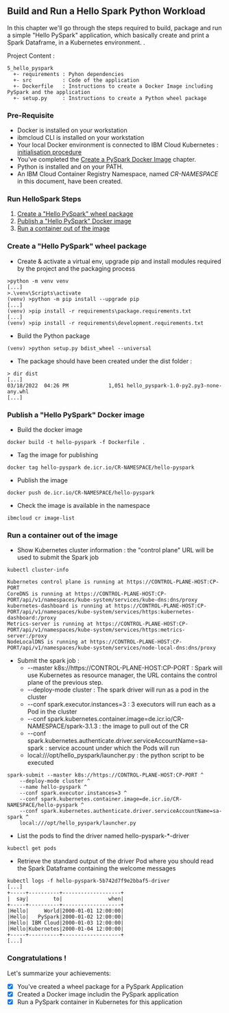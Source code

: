 ## Build and Run a Hello Spark Python Workload
In this chapter we'll go through the steps required to build, package and run a simple "Hello PySpark" application, 
which basically create and print a Spark Dataframe, in a Kubernetes environment.
.

Project Content :
```
5_hello_pyspark
  +- requirements : Pyhon dependencies
  +- src          : Code of the application
  +- Dockerfile   : Instructions to create a Docker Image including PySpark and the application 
  +- setup.py     : Instructions to create a Python wheel package
```


### Pre-Requisite
* Docker is installed on your workstation
* ibmcloud CLI is installed on your workstation
* Your local Docker environment is connected to IBM Cloud Kubernetes : [initialisation procedure](../0_cheat_sheets/connect_local_docker_to_cloud_k8s.md)
* You've completed the [Create a PySpark Docker Image](../4_create_pyspark_image/README.md) chapter.   
* Python is installed and on your PATH.   
* An IBM Cloud Container Registry Namespace, named _CR-NAMESPACE_ in this document, have been created.

### Run HelloSpark Steps
1. [Create a "Hello PySpark" wheel package](#create-a-hello-pyspark-wheel-package)
2. [Publish a "Hello PySpark" Docker image](#publish-a-hello-pyspark-docker-image)
3. [Run a container out of the image](#run-a-container-out-of-the-image)

### Create a "Hello PySpark" wheel package

* Create & activate a virtual env, upgrade pip and install modules required by the project and the packaging process
```
>python -m venv venv
[...]
>.\venv\Scripts\activate
(venv) >python -m pip install --upgrade pip
[...]
(venv) >pip install -r requirements\package.requirements.txt
[...]
(venv) >pip install -r requirements\development.requirements.txt
``` 

* Build the Python package
```
(venv) >python setup.py bdist_wheel --universal
```

* The package should have been created under the dist folder : 
```
> dir dist
[...]
03/18/2022  04:26 PM             1,051 hello_pyspark-1.0-py2.py3-none-any.whl
[...]          
```

### Publish a "Hello PySpark" Docker image

* Build the docker image
```
docker build -t hello-pyspark -f Dockerfile .
```

* Tag the image for publishing
```
docker tag hello-pyspark de.icr.io/CR-NAMESPACE/hello-pyspark
```

* Publish the image
```
docker push de.icr.io/CR-NAMESPACE/hello-pyspark
```

* Check the image is available in the namespace 
```
ibmcloud cr image-list
```

### Run a container out of the image
* Show Kubernetes cluster information : the "control plane" URL will be used to submit the Spark job
```
kubectl cluster-info

Kubernetes control plane is running at https://CONTROL-PLANE-HOST:CP-PORT
CoreDNS is running at https://CONTROL-PLANE-HOST:CP-PORT/api/v1/namespaces/kube-system/services/kube-dns:dns/proxy
kubernetes-dashboard is running at https://CONTROL-PLANE-HOST:CP-PORT/api/v1/namespaces/kube-system/services/https:kubernetes-dashboard:/proxy
Metrics-server is running at https://CONTROL-PLANE-HOST:CP-PORT/api/v1/namespaces/kube-system/services/https:metrics-server:/proxy
NodeLocalDNS is running at https://CONTROL-PLANE-HOST:CP-PORT/api/v1/namespaces/kube-system/services/node-local-dns:dns/proxy
```

* Submit the spark job :
  + --master k8s://https://CONTROL-PLANE-HOST:CP-PORT : Spark will use Kubernetes as resource manager, the URL contains the control plane of the previous step.   
  + --deploy-mode cluster : The spark driver will run as a pod in the cluster
  + --conf spark.executor.instances=3 : 3 executors will run each as a Pod in the cluster
  + --conf spark.kubernetes.container.image=de.icr.io/CR-NAMESPACE/spark-3.1.3 : the image to pull out of the CR
  + --conf spark.kubernetes.authenticate.driver.serviceAccountName=sa-spark : service account under which the Pods will run
  + local:///opt/hello_pyspark/launcher.py : the python script to be executed
```
spark-submit --master k8s://https://CONTROL-PLANE-HOST:CP-PORT ^
    --deploy-mode cluster ^
    --name hello-pyspark ^
    --conf spark.executor.instances=3 ^
    --conf spark.kubernetes.container.image=de.icr.io/CR-NAMESPACE/hello-pyspark ^
    --conf spark.kubernetes.authenticate.driver.serviceAccountName=sa-spark ^
    local:///opt/hello_pyspark/launcher.py
```  
* List the pods to find the driver named hello-pyspark-*-driver
```
kubectl get pods
```

* Retrieve the standard output of the driver Pod where you should read the Spark Dataframe containing the welcome messages 
```
kubectl logs -f hello-pyspark-5b742d7f9e2bbaf5-driver
[...]
+-----+----------+-------------------+
|  say|        to|               when|
+-----+----------+-------------------+
|Hello|     World|2000-01-01 12:00:00|
|Hello|   PySpark|2000-01-02 12:00:00|
|Hello| IBM Cloud|2000-01-03 12:00:00|
|Hello|Kubernetes|2000-01-04 12:00:00|
+-----+----------+-------------------+
[...]
```

### Congratulations !
Let's summarize your achievements: 
- [x] You've created a wheel package for a PySpark Application
- [x] Created a Docker image includin the PySpark application
- [x] Run a PySpark container in Kubernetes for this application